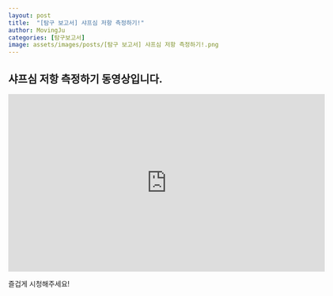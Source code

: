 ```yaml
---
layout: post
title:  "[탐구 보고서] 샤프심 저항 측정하기!"
author: MovingJu
categories: [탐구보고서]
image: assets/images/posts/[탐구 보고서] 샤프심 저항 측정하기!.png
---
```


## 샤프심 저항 측정하기 동영상입니다.

<iframe id="ytplayer" type="text/html" width="640" height="360"
  src="https://youtu.be/ORWmsNLsFo4"
  frameborder="0" allow="accelerometer; autoplay; encrypted-media; gyroscope; picture-in-picture" allowfullscreen></iframe>

즐겁게 시청해주세요!